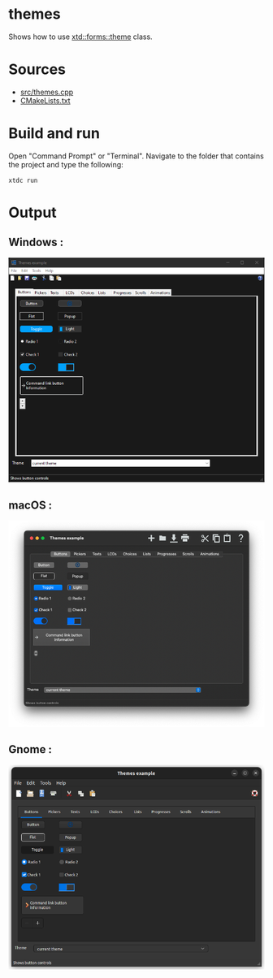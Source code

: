 # themes

Shows how to use [xtd::forms::theme](https://codedocs.xyz/gammasoft71/xtd/classxtd_1_1forms_1_1style__sheets_1_1theme.html) class.

# Sources

* [src/themes.cpp](src/themes.cpp)
* [CMakeLists.txt](CMakeLists.txt)

# Build and run

Open "Command Prompt" or "Terminal". Navigate to the folder that contains the project and type the following:

```shell
xtdc run
```

# Output

## Windows :

![Screenshot](../../../../docs/pictures/examples/themes_w.png)

## macOS :

![Screenshot](../../../../docs/pictures/examples/themes_m.png)

## Gnome :

![Screenshot](../../../../docs/pictures/examples/themes_g.png)
